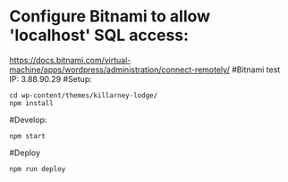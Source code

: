 # Configure Bitnami to allow 'localhost' SQL access:
https://docs.bitnami.com/virtual-machine/apps/wordpress/administration/connect-remotely/
#Bitnami test IP:
3.88.90.29
#Setup:
```
cd wp-content/themes/killarney-lodge/
npm install
```
#Develop:
```
npm start
```
#Deploy
```
npm run deploy
```